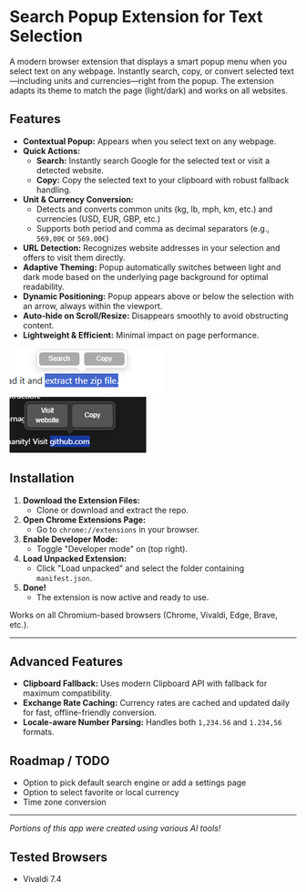 # Search Popup Extension for Text Selection

A modern browser extension that displays a smart popup menu when you select text on any webpage. Instantly search, copy, or convert selected text—including units and currencies—right from the popup. The extension adapts its theme to match the page (light/dark) and works on all websites.

## Features

- **Contextual Popup:** Appears when you select text on any webpage.
- **Quick Actions:**
  - **Search:** Instantly search Google for the selected text or visit a detected website.
  - **Copy:** Copy the selected text to your clipboard with robust fallback handling.
- **Unit & Currency Conversion:**
  - Detects and converts common units (kg, lb, mph, km, etc.) and currencies (USD, EUR, GBP, etc.)
  - Supports both period and comma as decimal separators (e.g., `569,00€` or `569.00€`)
- **URL Detection:** Recognizes website addresses in your selection and offers to visit them directly.
- **Adaptive Theming:** Popup automatically switches between light and dark mode based on the underlying page background for optimal readability.
- **Dynamic Positioning:** Popup appears above or below the selection with an arrow, always within the viewport.
- **Auto-hide on Scroll/Resize:** Disappears smoothly to avoid obstructing content.
- **Lightweight & Efficient:** Minimal impact on page performance.

![Light mode popup](img/light.png)
![Dark mode popup](img/dark.png)

## Installation

1. **Download the Extension Files:**
   - Clone or download and extract the repo.
2. **Open Chrome Extensions Page:**
   - Go to `chrome://extensions` in your browser.
3. **Enable Developer Mode:**
   - Toggle "Developer mode" on (top right).
4. **Load Unpacked Extension:**
   - Click "Load unpacked" and select the folder containing `manifest.json`.
5. **Done!**
   - The extension is now active and ready to use.

Works on all Chromium-based browsers (Chrome, Vivaldi, Edge, Brave, etc.).

---

## Advanced Features
- **Clipboard Fallback:** Uses modern Clipboard API with fallback for maximum compatibility.
- **Exchange Rate Caching:** Currency rates are cached and updated daily for fast, offline-friendly conversion.
- **Locale-aware Number Parsing:** Handles both `1,234.56` and `1.234,56` formats.

## Roadmap / TODO
- Option to pick default search engine or add a settings page
- Option to select favorite or local currency
- Time zone conversion

---

*Portions of this app were created using various AI tools!*

## Tested Browsers
- Vivaldi 7.4
